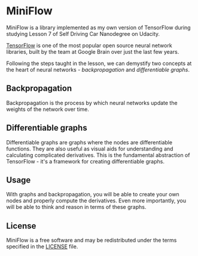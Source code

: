 # MiniFlow

MiniFlow is a library implemented as my own version of TensorFlow during studying Lesson 7 of Self Driving Car Nanodegree on Udacity.

[TensorFlow](http://tensorflow.org/) is one of the most popular open source neural network libraries, built by the team at Google Brain over just the last few years.

Following the steps taught in the lesson, we can demystify two concepts at the heart of neural networks - *backpropagation* and *differentiable graphs*.

## Backpropagation
Backpropagation is the process by which neural networks update the weights of the network over time.

## Differentiable graphs
Differentiable graphs are graphs where the nodes are differentiable functions. They are also useful as visual aids for understanding and calculating complicated derivatives. This is the fundamental abstraction of TensorFlow - it's a framework for creating differentiable graphs.

## Usage
With graphs and backpropagation, you will be able to create your own nodes and properly compute the derivatives. Even more importantly, you will be able to think and reason in terms of these graphs.

## License
MiniFlow is a free software and may be redistributed under the terms specified in the
[LICENSE](/LICENSE) file.
